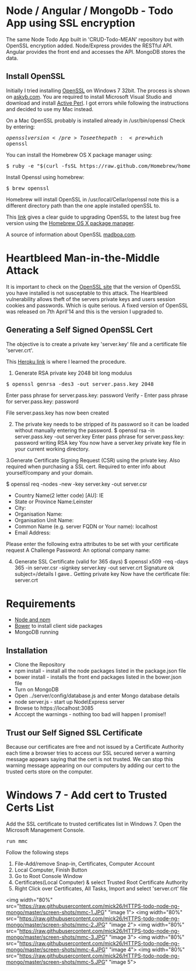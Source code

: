 # Node / Angular / MongoDb - Todo App using SSL encryption

The same Node Todo App built in 'CRUD-Todo-MEAN' repository but with OpenSSL encryption added. 
Node/Express provides the RESTful API. 
Angular provides the front end and accesses the API. 
MongoDB stores the data.


## Install OpenSSL


Initially I tried installing [OpenSSL](https://www.openssl.org/) on Windows 7 32bit. The process is shown on [askyb.com](http://www.askyb.com/windows/compiling-and-installing-openssl-for-32-bit-windows/). You are required to install Microsoft Visual Studio and download and install [Active Perl](http://www.activestate.com/activeperl/downloads). I got errors while following the instructions and decided to use my Mac instead.

On a Mac OpenSSL probably is installed already in /usr/bin/openssl Check by entering: <pre>$openssl version</pre>
To see the path: <pre>$which openssl</pre>

You can install the Homebrew OS X package manager using:
<pre>$ ruby -e "$(curl -fsSL https://raw.github.com/Homebrew/homebrew/go/install)" </pre>

Install Openssl using homebrew:
<pre>$ brew openssl</pre>
Homebrew will install OpenSSL in /usr/local/Cellar/openssl note this is a different directory path than the one apple installed openSSL to. 


This [link](http://javigon.com/2014/04/09/update-openssl-in-osx/) gives a clear guide to upgrading OpenSSL to the latest bug free version using the [Homebrew OS X package manager](http://brew.sh).

A source of information about OpenSSL [madboa.com](http://www.madboa.com/geek/openssl/#intro-version).


# Heartbleed Man-in-the-Middle Attack

It is important to check on the [OpenSSL site](https://www.openssl.org/) that the version of OpenSSL you have installed is not susceptable to this attack. The Heartbleed vulnerability allows theft of the servers private keys and users session cookies and passwords. Which is quite serious. A fixed version of OpenSSL was released on 7th April'14 and this is the version I upgraded to.


## Generating a Self Signed OpenSSL Cert

The objective is to create a private key 'server.key' file and a certificate file 'server.crt'. 

This [Heroku link](https://devcenter.heroku.com/articles/ssl-certificate-self) is where I learned the procedure.

1. Generate RSA private key 2048 bit long modulus
<pre>$ openssl genrsa -des3 -out server.pass.key 2048 </pre>
Enter pass phrase for server.pass.key: password
Verify - Enter pass phrase for server.pass.key: password

File server.pass.key has now been created

2. The private key needs to be stripped of its password so it can be loaded without manually entering the password.
$ openssl rsa -in server.pass.key -out server.key
Enter pass phrase for server.pass.key: password
writing RSA key
You now have a server.key private key file in your current working directory.

3.Generate Certificate Signing Request (CSR) using the private key.
Also required when purchasing a SSL cert. Required to enter info about yourself/company and your domain.

$ openssl req -nodes -new -key server.key -out server.csr

- Country Name(2 letter code) [AU]: IE
- State or Province Name:Leinster
- City: 
- Organisation Name:
- Organisation Unit Name:
- Common Name (e.g. server FQDN or Your name): localhost
- Email Address:


Please enter the following extra attributes to be set with your certificate request
A Challenge Password:
An optional company name:

4. Generate SSL Certificate (valid for 365 days)
$ openssl x509 -req -days 365 -in server.csr -signkey server.key -out server.crt
Signature ok
subject=/details I gave..
Getting private key
Now have the certificate file: server.crt


# Requirements

* [Node and npm](http://nodejs.org)
* [Bower](http://bower.io/) to install client side packages
* MongoDB running 


## Installation

* Clone the Repository
* npm install - install all the node packages listed in the package.json file 
* bower install - installs the front end packages listed in the bower.json file
* Turn on MongoDB
* Open ../server/config/database.js and enter Mongo database details
* node server.js - start up Node\Express server
* Browse to https://localhost:3085
* Acccept the warnings - nothing too bad will happen I promise!!



## Trust our Self Signed SSL Certificate

Because our certificates are free and not issued by a Certificate Authority each time a browser tries to access our SSL secured server a warning message appears saying that the cert is not trusted. We can stop this warning message appearing on our computers by adding our cert to the trusted certs store on the computer.


# Windows 7 - Add cert to Trusted Certs List


Add the SSL certificate to trusted certificates list in Windows 7.
Open the Microsoft Management Console.

<pre>run mmc</pre>

Follow the following steps
1. File-Add/remove Snap-in, Certificates, Computer Account 
2. Local Computer, Finish Button
3. Go to Root Console Window
4. Certificates(Local Computer) & select Trusted Root Certificate Authority
5. Right Click over Certificates, All Tasks, Import and select 'server.crt' file

<img width="80%" src="https://raw.githubusercontent.com/mick26/HTTPS-todo-node-ng-mongo/master/screen-shots/mmc-1.JPG" "image 1"></img>
<img width="80%" src="https://raw.githubusercontent.com/mick26/HTTPS-todo-node-ng-mongo/master/screen-shots/mmc-2.JPG" "image 2"></img>
<img width="80%" src="https://raw.githubusercontent.com/mick26/HTTPS-todo-node-ng-mongo/master/screen-shots/mmc-3.JPG" "image 3"></img>
<img width="80%" src="https://raw.githubusercontent.com/mick26/HTTPS-todo-node-ng-mongo/master/screen-shots/mmc-4.JPG" "image 4"></img>
<img width="80%" src="https://raw.githubusercontent.com/mick26/HTTPS-todo-node-ng-mongo/master/screen-shots/mmc-5.JPG" "image 5"></img>
 
